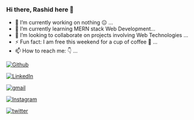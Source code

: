 ### Hi there, Rashid here 👋

- 🔭 I’m currently working on nothing 😑 ...
- 🌱 I’m currently learning MERN stack Web Development...
- 👯 I’m looking to collaborate on projects involving Web Technologies ...
- ⚡ Fun fact: I am free this weekend for a cup of coffee 🥰 ...
- 📫 How to reach me: 👇 ...


<p>
<a href="https://github.com/m3rashid"><img alt="Github" src="https://img.shields.io/twitter/follow/m3_rashid?label=%40m3rashid&logo=github&style=social"></a>

<a href="https://www.linkedin.com/in/md-rashid-hussain-3351371bb/"><img alt="LinkedIn" src="https://img.shields.io/twitter/follow/m3_rashid?label=MD%20Rashid%20Hussain&logo=linkedin&style=social"></a>

<a href="mailto:mdrashid.hussain.786.01@gmail.com"><img alt="gmail" src="https://img.shields.io/twitter/follow/m3_rashid?label=MD%20Rashid%20Hussain&logo=gmail&style=social"></a>

<a href="https://www.instagram.com/m3_rashid/"><img alt="Instagram" src="https://img.shields.io/twitter/follow/m3_rashid?label=%40m3_rashid&logo=instagram&style=social"></a>

<a href="https://twitter.com/m3_rashid"><img alt="twitter" src="https://img.shields.io/twitter/follow/m3_rashid?label=%40m3_rashid&style=social"></a>

</p>

